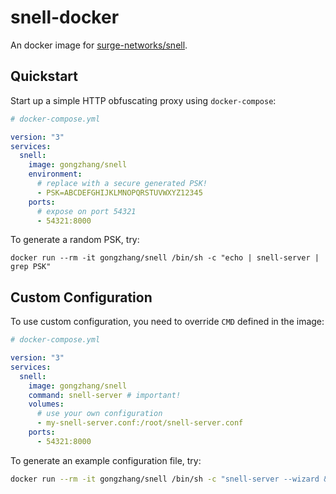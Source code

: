 # snell-docker

An docker image for [surge-networks/snell](https://github.com/surge-networks/snell).

## Quickstart

Start up a simple HTTP obfuscating proxy using `docker-compose`:

```yaml
# docker-compose.yml

version: "3"
services:
  snell:
    image: gongzhang/snell
    environment:
      # replace with a secure generated PSK!
      - PSK=ABCDEFGHIJKLMNOPQRSTUVWXYZ12345
    ports:
      # expose on port 54321
      - 54321:8000
```

To generate a random PSK, try:

```
docker run --rm -it gongzhang/snell /bin/sh -c "echo | snell-server | grep PSK"
```

## Custom Configuration

To use custom configuration, you need to override `CMD` defined in the image:

```yaml
# docker-compose.yml

version: "3"
services:
  snell:
    image: gongzhang/snell
    command: snell-server # important!
    volumes:
      # use your own configuration
      - my-snell-server.conf:/root/snell-server.conf
    ports:
      - 54321:8000
```

To generate an example configuration file, try:

```sh
docker run --rm -it gongzhang/snell /bin/sh -c "snell-server --wizard && cat snell-server.conf"
```
